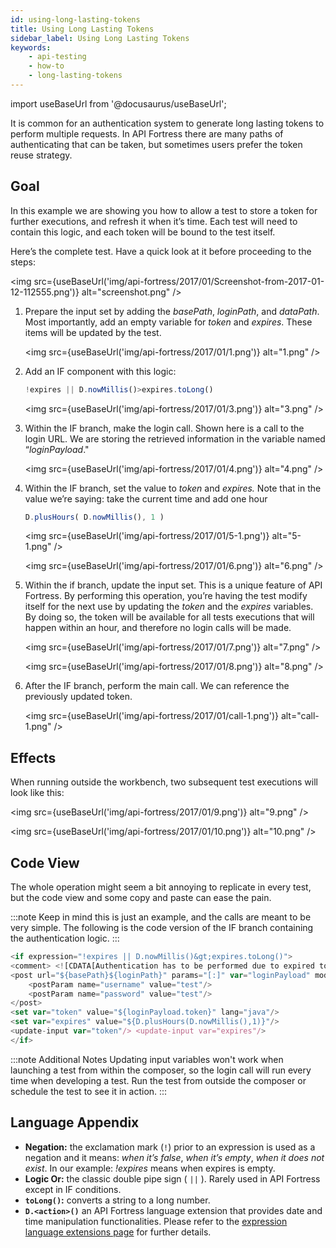 ```yaml
---
id: using-long-lasting-tokens
title: Using Long Lasting Tokens
sidebar_label: Using Long Lasting Tokens
keywords:
    - api-testing
    - how-to
    - long-lasting-tokens
---
```


import useBaseUrl from '@docusaurus/useBaseUrl';

It is common for an authentication system to generate long lasting tokens to perform multiple requests. In API Fortress there are many paths of authenticating that can be taken, but sometimes users prefer the token reuse strategy.


## Goal

In this example we are showing you how to allow a test to store a token for further executions, and refresh it when it’s time. Each test will need to contain this logic, and each token will be bound to the test itself.

Here’s the complete test. Have a quick look at it before proceeding to the steps:

<img src={useBaseUrl('img/api-fortress/2017/01/Screenshot-from-2017-01-12-112555.png')} alt="screenshot.png" />


1. Prepare the input set by adding the _basePath_, _loginPath_, and _dataPath_. Most importantly, add an empty variable for _token_ and _expires_. These items will be updated by the test. 
   
   <img src={useBaseUrl('img/api-fortress/2017/01/1.png')} alt="1.png" />

2. Add an IF component with this logic:
   
   ```js
   !expires || D.nowMillis()>expires.toLong()
   ```
   
   <img src={useBaseUrl('img/api-fortress/2017/01/3.png')} alt="3.png" />

3. Within the IF branch, make the login call. Shown here is a call to the login URL. We are storing the retrieved information in the variable named “_loginPayload_." 
   
   <img src={useBaseUrl('img/api-fortress/2017/01/4.png')} alt="4.png" />

4. Within the IF branch, set the value to _token_ and _expires._ Note that in the value we’re saying: take the current time and add one hour
   
   ```js 
   D.plusHours( D.nowMillis(), 1 )
   ```
   
   <img src={useBaseUrl('img/api-fortress/2017/01/5-1.png')} alt="5-1.png" />

   <img src={useBaseUrl('img/api-fortress/2017/01/6.png')} alt="6.png" />

5. Within the if branch, update the input set. This is a unique feature of API Fortress. By performing this operation, you’re having the test modify itself for the next use by updating the _token_ and the _expires_ variables. By doing so, the token will be available for all tests executions that will happen within an hour, and therefore no login calls will be made. 
   
   <img src={useBaseUrl('img/api-fortress/2017/01/7.png')} alt="7.png" />

   <img src={useBaseUrl('img/api-fortress/2017/01/8.png')} alt="8.png" />

6. After the IF branch, perform the main call. We can reference the previously updated token. 
   
   <img src={useBaseUrl('img/api-fortress/2017/01/call-1.png')} alt="call-1.png" />


## Effects

When running outside the workbench, two subsequent test executions will look like this: 

<img src={useBaseUrl('img/api-fortress/2017/01/9.png')} alt="9.png" />

<img src={useBaseUrl('img/api-fortress/2017/01/10.png')} alt="10.png" />


## Code View

The whole operation might seem a bit annoying to replicate in every test, but the code view and some copy and paste can ease the pain.

:::note 
Keep in mind this is just an example, and the calls are meant to be very simple. 
The following is the code version of the IF branch containing the authentication logic.
:::

```js
<if expression="!expires || D.nowMillis()&gt;expires.toLong()"> 
<comment> <![CDATA[Authentication has to be performed due to expired token]]> </comment> 
<post url="${basePath}${loginPath}" params="[:]" var="loginPayload" mode="json"> 
    <postParam name="username" value="test"/> 
    <postParam name="password" value="test"/> 
</post> 
<set var="token" value="${loginPayload.token}" lang="java"/> 
<set var="expires" value="${D.plusHours(D.nowMillis(),1)}"/> 
<update-input var="token"/> <update-input var="expires"/> 
</if>
```


:::note Additional Notes
Updating input variables won't work when launching a test from within the composer, so the login call will run every time when developing a test. Run the test from outside the composer or schedule the test to see it in action.
:::

## Language Appendix 

* **Negation:** the exclamation mark (`!`) prior to an expression is used as a negation and it means: _when it’s false_, _when it’s empty_, _when it does not exist_. In our example: _!expires_ means when expires is empty. 
* **Logic Or:** the classic double pipe sign ( `||` ). Rarely used in API Fortress except in IF conditions. 
* **`toLong()`:** converts a string to a long number. 
* **`D.<action>()`** an API Fortress language extension that provides date and time manipulation functionalities. Please refer to the [expression language extensions page](/api-testing/reference/expression-language-extensions) for further details.